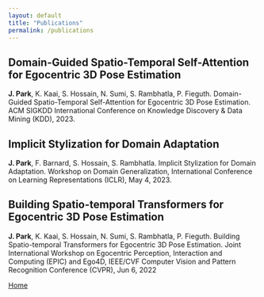 ```yaml
---
layout: default
title: "Publications"
permalink: /publications
---
```


## Domain-Guided Spatio-Temporal Self-Attention for Egocentric 3D Pose Estimation
**J. Park**, K. Kaai, S. Hossain, N. Sumi, S. Rambhatla, P. Fieguth. Domain-Guided Spatio-Temporal Self-Attention for Egocentric 3D Pose Estimation. ACM SIGKDD International Conference on Knowledge Discovery & Data Mining (KDD), 2023.

## Implicit Stylization for Domain Adaptation
**J. Park**, F. Barnard, S. Hossain, S. Rambhatla. Implicit Stylization for Domain Adaptation. Workshop on Domain Generalization, International Conference on Learning Representations (ICLR), May 4, 2023.

## Building Spatio-temporal Transformers for Egocentric 3D Pose Estimation
**J. Park**, K. Kaai, S. Hossain, N. Sumi, S. Rambhatla, P. Fieguth. Building Spatio-temporal Transformers for Egocentric 3D Pose Estimation. Joint International Workshop on Egocentric Perception, Interaction and Computing (EPIC) and Ego4D, IEEE/CVF Computer Vision and Pattern Recognition Conference (CVPR), Jun 6, 2022


[Home](./)
